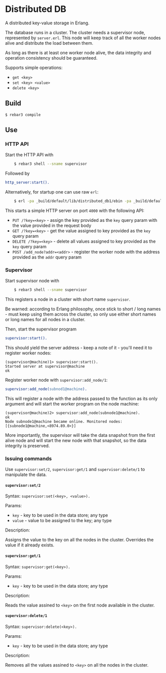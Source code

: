 # Distributed DB

A distributed key-value storage in Erlang.

The database runs in a cluster. The cluster needs a supervisor node, represented by `server.erl`.
This node will keep track of all the worker nodes alive and distribute the load between them.

As long as there is at least one worker node alive, the data integrity and operation consistency should be guaranteed.

Supports simple operations:

* `get <key>`
* `set <key> <value>`
* `delete <key>`

## Build

    $ rebar3 compile

## Use

### HTTP API

Start the HTTP API with

```bash
    $ rebar3 shell --sname supervisor
```

Followed by

```erlang
http_server:start().
```

Alternatively, for startup one can use raw `erl`:

```bash
    $ erl -pa _build/default/lib/distributed_db1/ebin -pa _build/default/lib/mochiweb/ebin -sname supervisor
```

This starts a simple HTTP server on port `4000` with the following API:

* `PUT /?key=<key>` - assign the key provided as the `key` query param with the value provided in the request body
* `GET /?key=<key>` - get the value assigned to key provided as the `key` query param
* `DELETE /?key=<key>` - delete all values assigned to key provided as the `key` query param
* `POST /add_node?addr=<addr>` - register the worker node with the address provided as the `addr` query param

### Supervisor

Start supervisor node with

```bash
    $ rebar3 shell --sname supervisor
```

This registers a node in a cluster with short name `supervisor`.

Be warned: according to Erlang philosophy, once stick to short / long names -
must keep using them across the cluster, so only use either short names or long names for all nodes in a cluster.

Then, start the supervisor program

```erlang
supervisor:start().
```

This should yield the server address - keep a note of it - you'll need it to register worker nodes:

```
(supervisor@machine)1> supervisor:start().
Started server at supervisor@machine
ok
```

Register worker node with `supervisor:add_node/1`:

```erlang
supervisor:add_node(subnod1@machine).
```

This will register a node with the address passed to the function as its only argument and will start the worker program on the node machine:

```
(supervisor@machine)2> supervisor:add_node(subnode1@machine).
ok
Node subnode1@machine became online. Monitored nodes: [{subnode1@machine,<8974.89.0>}]
```

More importantly, the supervisor will take the data snapshot from the first alive node and will start the new node with that snapshot, so
the data integrity is preserved.

### Issuing commands

Use `supervisor:set/2`, `supervisor:get/1` and `supervisor:delete/1` to manipulate the data.

#### `supervisor:set/2`

Syntax: `supervisor:set(<key>, <value>).`

Params:

* `key` - key to be used in the data store; any type
* `value` - value to be assigned to the key; any type

Description:

Assigns the value to the key on all the nodes in the cluster.
Overrides the value if it already exists.

#### `supervisor:get/1`

Syntax: `supervisor:get(<key>).`

Params:

* `key` - key to be used in the data store; any type

Description:

Reads the value assined to `<key>` on the first node available in the cluster.

#### `supervisor:delete/1`

Syntax: `supervisor:delete(<key>).`

Params:

* `key` - key to be used in the data store; any type

Description:

Removes all the values assined to `<key>` on all the nodes in the cluster.
